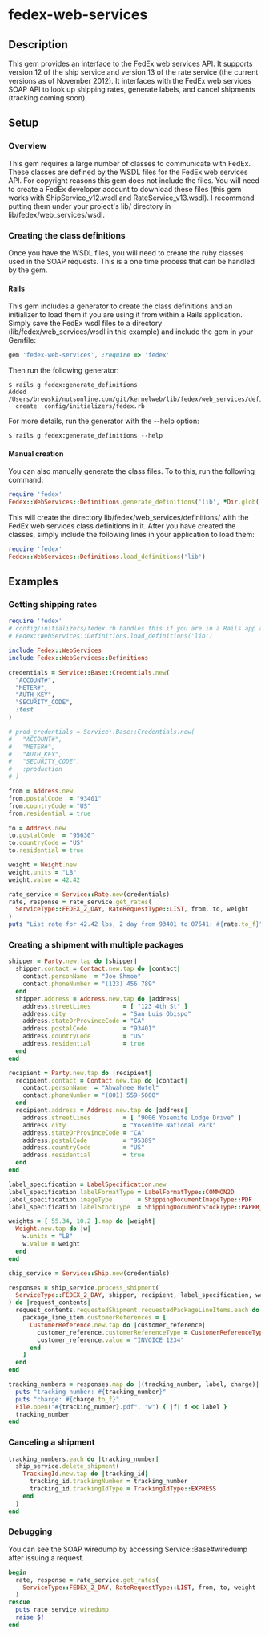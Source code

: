 # fedex-web-services
## Description
This gem provides an interface to the FedEx web services API.  It supports version 12 of the ship service and version 13 of the rate service (the current versions as of November 2012).  It interfaces with the FedEx web services SOAP API to look up shipping rates, generate labels, and cancel shipments (tracking coming soon).

## Setup
### Overview
This gem requires a large number of classes to communicate with FedEx.  These classes are defined by the WSDL files for the FedEx web services API.  For copyright reasons this gem does not include the files.  You will need to create a FedEx developer account to download these files (this gem works with ShipService_v12.wsdl and RateService_v13.wsdl).  I recommend putting them under your project's lib/ directory in lib/fedex/web_services/wsdl.

### Creating the class definitions
Once you have the WSDL files, you will need to create the ruby classes used in the SOAP requests.  This is a one time process that can be handled by the gem.

#### Rails
This gem includes a generator to create the class definitions and an initializer to load them if you are using it from within a Rails application.  Simply save the FedEx wsdl files to a directory (lib/fedex/web_services/wsdl in this example) and include the gem in your Gemfile:

```ruby
gem 'fedex-web-services', :require => 'fedex'
```

Then run the following generator:

    $ rails g fedex:generate_definitions
    Added /Users/brewski/nutsonline.com/git/kernelweb/lib/fedex/web_services/definitions
      create  config/initializers/fedex.rb

For more details, run the generator with the --help option:

    $ rails g fedex:generate_definitions --help

#### Manual creation
You can also manually generate the class files.  To to this, run the following command:

```ruby
require 'fedex'
Fedex::WebServices::Definitions.generate_definitions('lib', *Dir.glob('lib/fedex/web_services/wsdl/*.wsdl'))
```

This will create the directory lib/fedex/web_services/definitions/ with the FedEx web services class definitions in it.  After you have created the classes, simply include the following lines in your application to load them:

```ruby
require 'fedex'
Fedex::WebServices::Definitions.load_definitions('lib')
```

## Examples
### Getting shipping rates

```ruby
require 'fedex'
# config/initializers/fedex.rb handles this if you are in a Rails app and have run the generator above
# Fedex::WebServices::Definitions.load_definitions('lib')

include Fedex::WebServices
include Fedex::WebServices::Definitions

credentials = Service::Base::Credentials.new(
  "ACCOUNT#",
  "METER#",
  "AUTH_KEY",
  "SECURITY_CODE",
  :test
)

# prod_credentials = Service::Base::Credentials.new(
#   "ACCOUNT#",
#   "METER#",
#   "AUTH_KEY",
#   "SECURITY_CODE",
#   :production
# )

from = Address.new
from.postalCode  = "93401"
from.countryCode = "US"
from.residential = true

to = Address.new
to.postalCode  = "95630"
to.countryCode = "US"
to.residential = true

weight = Weight.new
weight.units = "LB"
weight.value = 42.42

rate_service = Service::Rate.new(credentials)
rate, response = rate_service.get_rates(
  ServiceType::FEDEX_2_DAY, RateRequestType::LIST, from, to, weight
)
puts "List rate for 42.42 lbs, 2 day from 93401 to 07541: #{rate.to_f}"
```

### Creating a shipment with multiple packages

```ruby
shipper = Party.new.tap do |shipper|
  shipper.contact = Contact.new.tap do |contact|
    contact.personName  = "Joe Shmoe"
    contact.phoneNumber = "(123) 456 789"
  end
  shipper.address = Address.new.tap do |address|
    address.streetLines         = [ "123 4th St" ]
    address.city                = "San Luis Obispo"
    address.stateOrProvinceCode = "CA"
    address.postalCode          = "93401"
    address.countryCode         = "US"
    address.residential         = true
  end
end

recipient = Party.new.tap do |recipient|
  recipient.contact = Contact.new.tap do |contact|
    contact.personName  = "Ahwahnee Hotel"
    contact.phoneNumber = "(801) 559-5000"
  end
  recipient.address = Address.new.tap do |address|
    address.streetLines         = [ "9006 Yosemite Lodge Drive" ]
    address.city                = "Yosemite National Park"
    address.stateOrProvinceCode = "CA"
    address.postalCode          = "95389"
    address.countryCode         = "US"
    address.residential         = true
  end
end

label_specification = LabelSpecification.new
label_specification.labelFormatType = LabelFormatType::COMMON2D
label_specification.imageType       = ShippingDocumentImageType::PDF
label_specification.labelStockType  = ShippingDocumentStockType::PAPER_LETTER

weights = [ 55.34, 10.2 ].map do |weight|
  Weight.new.tap do |w|
    w.units = "LB"
    w.value = weight
  end
end

ship_service = Service::Ship.new(credentials)

responses = ship_service.process_shipment(
  ServiceType::FEDEX_2_DAY, shipper, recipient, label_specification, weights
) do |request_contents|
  request_contents.requestedShipment.requestedPackageLineItems.each do |package_line_item|
    package_line_item.customerReferences = [
      CustomerReference.new.tap do |customer_reference|
        customer_reference.customerReferenceType = CustomerReferenceType::INVOICE_NUMBER
        customer_reference.value = "INVOICE 1234"
      end
    ]
  end
end

tracking_numbers = responses.map do |(tracking_number, label, charge)|
  puts "tracking number: #{tracking_number}"
  puts "charge: #{charge.to_f}"
  File.open("#{tracking_number}.pdf", "w") { |f| f << label }
  tracking_number
end
```

### Canceling a shipment

```ruby
tracking_numbers.each do |tracking_number|
  ship_service.delete_shipment(
    TrackingId.new.tap do |tracking_id|
      tracking_id.trackingNumber = tracking_number
      tracking_id.trackingIdType = TrackingIdType::EXPRESS
    end
  )
end
```

### Debugging
You can see the SOAP wiredump by accessing Service::Base#wiredump after issuing a request.
```ruby
begin
  rate, response = rate_service.get_rates(
    ServiceType::FEDEX_2_DAY, RateRequestType::LIST, from, to, weight
  )
rescue
  puts rate_service.wiredump
  raise $!
end
```
